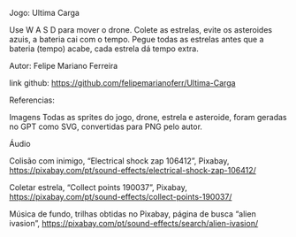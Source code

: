 Jogo: Ultima Carga

Use W A S D para mover o drone. Colete as estrelas, evite os asteroides azuis, a bateria cai com o tempo. Pegue todas as estrelas antes que a bateria (tempo) acabe, cada estrela dá tempo extra.

Autor: Felipe Mariano Ferreira

link github: https://github.com/felipemarianoferr/Ultima-Carga

Referencias:

Imagens
Todas as sprites do jogo, drone, estrela e asteroide, foram geradas no GPT como SVG, convertidas para PNG pelo autor.

Áudio

Colisão com inimigo, “Electrical shock zap 106412”, Pixabay, https://pixabay.com/pt/sound-effects/electrical-shock-zap-106412/

Coletar estrela, “Collect points 190037”, Pixabay, https://pixabay.com/pt/sound-effects/collect-points-190037/

Música de fundo, trilhas obtidas no Pixabay, página de busca “alien ivasion”, https://pixabay.com/pt/sound-effects/search/alien-ivasion/

